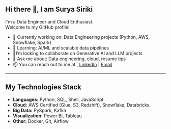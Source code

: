 ## Hi there 👋, I am Surya Siriki

I'm a Data Engineer and Cloud Enthusiast.  
Welcome to my GitHub profile!

- 🔭 Currently working on: Data Engineering projects (Python, AWS, Snowflake, Spark)
- 🌱 Learning: AI/ML and scalable data pipelines
- 👯I’m looking to collaborate on Generative AI and LLM projects
- 💬 Ask me about: Data engineering, cloud, resume tips
- 📫 You can reach out to me at ,  [LinkedIn](https://www.linkedin.com/in/surya-siriki-a348501bb?lipi=urn%3Ali%3Apage%3Ad_flagship3_profile_view_base_contact_details%3B1FxafCskTWOiz1FC4MuTJw%3D%3D
) | [Email](mailto:prakashsiriki007@gmail.com)

---

## My Technologies Stack

- **Languages:** Python, SQL, Shell, JavaScript
- **Cloud:** AWS Certified (Glue, S3, Redshift), Snowflake, Databricks.
- **Big Data:** PySpark, Kafka
- **Visualization:** Power BI, Tableau
- **Other:** Docker, Git, Airflow
